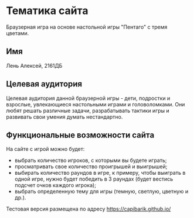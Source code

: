 # Тематика сайта

Браузерная игра на основе настольной игры "Пентаго" с тремя цветами.

## Имя

Лень Алексей, 2161ДБ

## Целевая аудитория

Целевая аудитория данной браузерной игры - дети, подростки и взрослые, увлекающиеся настольными играми и головоломками. Они любят решать различные задачи, разрабатывать тактики игры и развивать свои умения думать нестандартно.

## Функциональные возможности сайта
На сайте с игрой можно будет:
- выбрать количество игроков, с которыми вы будете играть;
- просматривать свое количество проигрышей и выигрышей;
- выбирать количество раундов в игре, к примеру, чтобы выиграть в одной игре, нужно будет победить в 3 раундах (будет вестись подсчет очков каждого игрока);
- выбрать определенную тему для игры (темную, светлую, цветную и др.).

Тестовая версия размещена по адресу https://capibarik.github.io/
